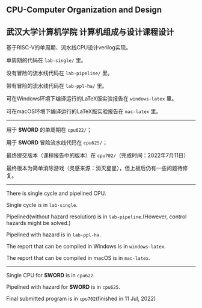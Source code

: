 ## CPU-Computer Organization and Design

## 武汉大学计算机学院 计算机组成与设计课程设计

基于RISC-V的单周期、流水线CPU设计verilog实现。

单周期的代码在 `lab-single/` 里。

没有冒险的流水线代码在 `lab-pipeline/` 里。

带有冒险的流水线代码在 `lab-ppl-ha/` 里。

可在Windows环境下编译运行的LaTeX版实验报告在 `windows-latex` 里。

可在macOS环境下编译运行的LaTeX版实验报告在 `mac-latex` 里。

---

用于 **SWORD** 的单周期在 `cpu622/`；

用于 **SWORD** 冒险流水线代码在 `cpu625/`；

最终提交版本（课程报告中的版本）在 `cpu702/`（完成时间：2022年7月11日）

最终版本为简单消除游戏（灵感来源：消灭星星），但上板后仍有一些问题待修复。

---

There is single cycle and pipelined CPU.

Single cycle is in `lab-single`.

Pipelined(without hazard resolution) is in `lab-pipeline`.(However, control hazards might be solved.)

Pipelined with hazard is in `lab-ppl-ha`.

The report that can be compiled in Windows is in `windows-latex`.

The report that can be compiled in macOS is in `mac-latex`.

---

Single CPU for **SWORD** is in `cpu622`.

Pipelined with hazard for **SWORD** is in `cpu625`.

Final submitted program is in `cpu702`(finished in 11 Jul, 2022)
